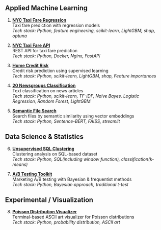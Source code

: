 ## Applied Machine Learning

1. **[NYC Taxi Fare Regression](https://github.com/refuel-code-135/ml-supervised-regression-nyc-taxi-fare)**  
   Taxi fare prediction with regression models  
   *Tech stack: Python, feature engineering, scikit-learn, LightGBM, shap, optuna*  

2. **[NYC Taxi Fare API](https://github.com/refuel-code-135/ml-predict-api-nyc-taxi-fare)**  
   REST API for taxi fare prediction  
   *Tech stack: Python, Docker, Nginx, FastAPI*  

3. **[Home Credit Risk](https://github.com/refuel-code-135/ml-supervised-classification-home-credit-risk)**  
   Credit risk prediction using supervised learning  
   *Tech stack: Python, scikit-learn, LightGBM, shap, Feature importances*  

4. **[20 Newsgroups Classification](https://github.com/refuel-code-135/ml-supervised-classification-20newsgroups)**  
   Text classification on news articles  
   *Tech stack: Python, scikit-learn, TF-IDF, Naive Bayes, Logistic Regression, Random Forest, LightGBM*  

5. **[Semantic File Search](https://github.com/refuel-code-135/search-vector-semantic-files)**  
   Search files by semantic similarity using vector embeddings  
   *Tech stack: Python, Sentence-BERT, FAISS, streamlit*  


## Data Science & Statistics

6. **[Unsupervised SQL Clustering](https://github.com/refuel-code-135/ml-unsupervised-clustering-sql-data)**  
   Clustering analysis on SQL-based dataset  
   *Tech stack: Python, SQL(including window function), classification(k-means)*  

7. **[A/B Testing Toolkit](https://github.com/refuel-code-135/stat-abtest-marketing-bayes-frequentist)**  
   Marketing A/B testing with Bayesian & frequentist methods  
   *Tech stack: Python, Bayesian approach, traditional t-test*  


## Experimental / Visualization

8. **[Poisson Distribution Visualizer](https://github.com/refuel-code-135/poisson-distributions-visualization)**  
   Terminal-based ASCII art visualizer for Poisson distributions  
   *Tech stack: Python, probability distribution, ASCII art*  

